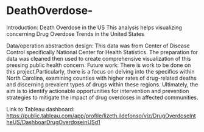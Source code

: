 # DeathOverdose-
Introduction: Death Overdose in the US 
This analysis helps visualizing concerning Drug Overdose Trends in the United States 

Data/operation abstraction design: This data was from Center of Disease Control specifically National Center for Health Statistics. The preparation for data was cleaned then used to create comprehensive visualization of this pressing public health concern.
Future work: There is work to be done on this project.Particularly, there is a focus on delving into the specifics within North Carolina, examining counties with higher rates of drug-related deaths and discerning prevalent types of drugs within these regions. Ultimately, the aim is to identify actionable opportunities for intervention and prevention strategies to mitigate the impact of drug overdoses in affected communities.

Link to Tableau dashboard: 
https://public.tableau.com/app/profile/lizeth.ildefonso/viz/DrugOverdoseIntheUS/DashboarDrugOverdoseinUSd1
